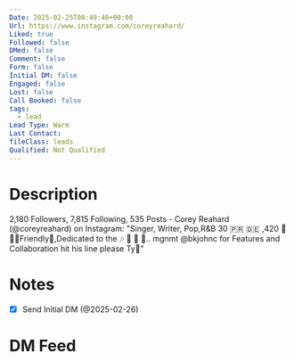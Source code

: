 ```yaml
---
Date: 2025-02-25T08:49:40+00:00
Url: https://www.instagram.com/coreyreahard/
Liked: true
Followed: false
DMed: false
Comment: false
Form: false
Initial DM: false
Engaged: false
Lost: false
Call Booked: false
tags:
  - lead
Lead Type: Warm
Last Contact: 
fileClass: leads
Qualified: Not Qualified
---
```

# Description
2,180 Followers, 7,815 Following, 535 Posts - Corey Reahard (@coreyreahard) on Instagram: "Singer, Writer, Pop,R&B 30 🇵🇷 🇩🇪 ,420 💨 😶‍🌫️Friendly💨,Dedicated to the 🎶 🎼 🎵 🎤.. mgnmt @bkjohnc for Features and Collaboration hit his line please Ty🙏"
# Notes
- [x] Send Initial DM (@2025-02-26)
# DM Feed